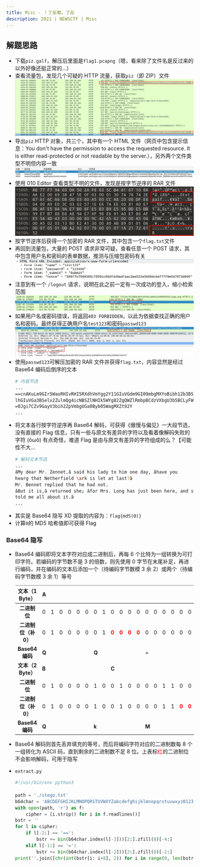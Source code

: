 ```yaml
---
title: Misc - ！了反都，了反
description: 2021 | NEWSCTF | Misc
---
```


## 解题思路

- 下载`piz.galf`，解压后里面是`flag1.pcapng`（嗯，看来除了文件名是反过来的以外好像还挺正常的…）
- 查看流量包，发现几个可疑的 HTTP 流量，获取`piz`（即 ZIP）文件<br>
![GET /files/piz](img/newsctf_all_reverse01.jpg)
- 导出`piz` HTTP 对象，共三个，其中有一个 HTML 文件（网页中包含提示信息：You don&#39;t have the permission to access the requested resource. It is either read-protected or not readable by the server.），另外两个文件类型不明但内容一致<br>
![导出 HTTP 对象](img/newsctf_all_reverse02.jpg)
- 使用 010 Editor 查看类型不明的文件，发现是按字节逆序的 RAR 文件<br>
![!raR](img/newsctf_all_reverse03.jpg)
- 按字节逆序后获得一个加密的 RAR 文件，其中包含一个`flag.txt`文件
- 再回到流量包，大量的 POST 请求非常可疑，查看任意一个 POST 请求，其中包含用户名和密码的表单数据，推测与压缩包密码有关<br>
![name, password, _submit, nonce](img/newsctf_all_reverse04.jpg)
- 注意到有一个 `/logout` 请求，说明在此之前一定有一次成功的登入，缩小检索范围<br>
![/logout](img/newsctf_all_reverse05.jpg)
- 如果用户名或密码错误，将返回`403 FORBIDDEN`，以此为依据查找正确的用户名和密码。最终获得正确用户名`test123`和密码`passwd123`<br>
![passwd123](img/newsctf_all_reverse06.jpg)
- 使用`passwd123`可解压加密的 RAR 文件并获得`flag.txt`，内容显然是经过 Base64 编码后倒序的文本
	```bash
	# 内容节选
	...
	==cnAKuLm9GIr5WaoRHIvRHI5RXdhVmYgg2Y11GIuVGdm9GI09mbgMXYoBibh12b3BSYgwyclNXYjBCajV3cg4WScCo4
	lhGIuVGa3BSelx2ZulmQg4icNBSZlNHIk5WYg82ZgQWZlRmbpBCdzVXbgU3b5BCLyFWZkBSetBCL0VnQcCo4
	=0Jgi7CZv9GayV3bih2ZpVmbgUGa0Byb05WagMXZt92Y
	...
	```
- 将文本各行按字符逆序再 Base64 解码，可获得《傲慢与偏见》一大段节选，没有直接的 Flag 信息，只有一些与原文有差异的字符以及看着像解码失败的字符 (ŏωŏ) 有点奇怪，难道 Flag 是由与原文有差异的字符组成的么？【可能性不大…
	```bash
	# 解码文本节选
	...
	âMy dear Mr. Zennet,â said his lady to him one day, âhave you
	hearg that Netherfield \ark is let at last?â
	Mr. Bennet replied that he had not.
	âBut it is,â returned she; âfor Mrs. Long has just been here, and she
	told me all about it.â
	...
	```
- 其实是 Base64 隐写 XD 提取的内容为：`flag{md5(0)}`
- 计算`0`的 MD5 哈希值即可获得 Flag

### Base64 隐写

- Base64 编码即将文本字符对应成二进制后，再每 6 个比特为一组转换为可打印字符。若编码的字节数不是 3 的倍数，则先使用 0 字节在末尾补足，再进行编码，并在编码的文本后添加一个（待编码字节数模 3 余 2）或两个（待编码字节数模 3 余 1）等号

	<style type="text/css">
	.tg  {border-collapse:collapse;border-spacing:0;}
	.tg td th{border-color:black;border-style:solid;border-width:1px;font-family:Arial, sans-serif;font-size:14px;font-weight:normal;
	overflow:hidden;padding:10px 5px;word-break:normal;}
	.tg .tg-lboi{border-color:inherit;text-align:left;vertical-align:middle}
	.tg .tg-kaq8{border-color:inherit;color:#fe0000;font-weight:bold;text-align:left;}
	.tg .tg-uzvj{border-color:inherit;font-weight:bold;text-align:center;}
	.tg .tg-fymr{border-color:inherit;font-weight:bold;text-align:left;}
	</style>
	<table class="tg">
	<thead>
	<tr>
		<th class="tg-uzvj">文本（1 Byte） </th>
		<th class="tg-fymr" colspan="8">A </th>
		<th class="tg-lboi" colspan="8"> </th>
		<th class="tg-lboi" colspan="8"> </th>
	</tr>
	</thead>
	<tbody>
	<tr>
		<td class="tg-uzvj">二进制位 </td>
		<td class="tg-lboi">0</td>
		<td class="tg-lboi">1</td>
		<td class="tg-lboi">0</td>
		<td class="tg-lboi">0</td>
		<td class="tg-lboi">0</td>
		<td class="tg-lboi">0</td>
		<td class="tg-lboi">0</td>
		<td class="tg-lboi">1</td>
		<td class="tg-lboi">0</td>
		<td class="tg-lboi">0</td>
		<td class="tg-lboi">0</td>
		<td class="tg-lboi">0</td>
		<td class="tg-lboi">0</td>
		<td class="tg-lboi">0</td>
		<td class="tg-lboi">0</td>
		<td class="tg-lboi">0</td>
		<td class="tg-lboi">0</td>
		<td class="tg-lboi">0</td>
		<td class="tg-lboi">0</td>
		<td class="tg-lboi">0</td>
		<td class="tg-lboi">0</td>
		<td class="tg-lboi">0</td>
		<td class="tg-lboi">0</td>
		<td class="tg-lboi">0 </td>
	</tr>
	<tr>
		<td class="tg-uzvj">二进制位（补0） </td>
		<td class="tg-lboi">0</td>
		<td class="tg-lboi">1</td>
		<td class="tg-lboi">0</td>
		<td class="tg-lboi">0</td>
		<td class="tg-lboi">0</td>
		<td class="tg-lboi">0</td>
		<td class="tg-lboi">0</td>
		<td class="tg-lboi">1</td>
		<td class="tg-kaq8">0</td>
		<td class="tg-kaq8">0</td>
		<td class="tg-kaq8">0</td>
		<td class="tg-kaq8">0</td>
		<td class="tg-lboi">0</td>
		<td class="tg-lboi">0</td>
		<td class="tg-lboi">0</td>
		<td class="tg-lboi">0</td>
		<td class="tg-lboi">0</td>
		<td class="tg-lboi">0</td>
		<td class="tg-lboi">0</td>
		<td class="tg-lboi">0</td>
		<td class="tg-lboi">0</td>
		<td class="tg-lboi">0</td>
		<td class="tg-lboi">0</td>
		<td class="tg-lboi">0 </td>
	</tr>
	<tr>
		<td class="tg-uzvj">Base64编码 </td>
		<td class="tg-fymr" colspan="6">Q </td>
		<td class="tg-fymr" colspan="6">Q </td>
		<td class="tg-lboi" colspan="6">= </td>
		<td class="tg-lboi" colspan="6">= </td>
	</tr>
	<tr>
		<td class="tg-uzvj">文本（2 Byte） </td>
		<td class="tg-fymr" colspan="8">B </td>
		<td class="tg-fymr" colspan="8">C </td>
		<td class="tg-lboi" colspan="8"> </td>
	</tr>
	<tr>
		<td class="tg-uzvj">二进制位 </td>
		<td class="tg-lboi">0</td>
		<td class="tg-lboi">1</td>
		<td class="tg-lboi">0</td>
		<td class="tg-lboi">0</td>
		<td class="tg-lboi">0</td>
		<td class="tg-lboi">0</td>
		<td class="tg-lboi">1</td>
		<td class="tg-lboi">0</td>
		<td class="tg-lboi">0</td>
		<td class="tg-lboi">1</td>
		<td class="tg-lboi">0</td>
		<td class="tg-lboi">0</td>
		<td class="tg-lboi">0</td>
		<td class="tg-lboi">0</td>
		<td class="tg-lboi">1</td>
		<td class="tg-lboi">1</td>
		<td class="tg-lboi">0</td>
		<td class="tg-lboi">0</td>
		<td class="tg-lboi">0</td>
		<td class="tg-lboi">0</td>
		<td class="tg-lboi">0</td>
		<td class="tg-lboi">0</td>
		<td class="tg-lboi">0</td>
		<td class="tg-lboi">0 </td>
	</tr>
	<tr>
		<td class="tg-uzvj">二进制位（补0） </td>
		<td class="tg-lboi">0</td>
		<td class="tg-lboi">1</td>
		<td class="tg-lboi">0</td>
		<td class="tg-lboi">0</td>
		<td class="tg-lboi">0</td>
		<td class="tg-lboi">0</td>
		<td class="tg-lboi">1</td>
		<td class="tg-lboi">0</td>
		<td class="tg-lboi">0</td>
		<td class="tg-lboi">1</td>
		<td class="tg-lboi">0</td>
		<td class="tg-lboi">0</td>
		<td class="tg-lboi">0</td>
		<td class="tg-lboi">0</td>
		<td class="tg-lboi">1</td>
		<td class="tg-lboi">1</td>
		<td class="tg-kaq8">0</td>
		<td class="tg-kaq8">0</td>
		<td class="tg-lboi">0</td>
		<td class="tg-lboi">0</td>
		<td class="tg-lboi">0</td>
		<td class="tg-lboi">0</td>
		<td class="tg-lboi">0</td>
		<td class="tg-lboi">0 </td>
	</tr>
	<tr>
		<td class="tg-uzvj">Base64编码 </td>
		<td class="tg-fymr" colspan="6">Q </td>
		<td class="tg-fymr" colspan="6">k </td>
		<td class="tg-fymr" colspan="6">M </td>
		<td class="tg-lboi" colspan="6">= </td>
	</tr>
	</tbody>
	</table>

- Base64 解码则首先丢弃填充的等号，而后将编码字符对应的二进制数每 8 个一组转化为 ASCII 码，直到剩余的二进制数不足 8 位。上表标<font style="color:red">红</font>的二进制位不会影响解码，可用于隐写
- `extract.py`
	```py
	#!/usr/bin/env python3

	path = './stego.txt'
	b64char = 'ABCDEFGHIJKLMNOPQRSTUVWXYZabcdefghijklmnopqrstuvwxyz0123456789+/'
	with open(path, 'r') as f:
		cipher = [i.strip() for i in f.readlines()]
	bstr = ''
	for l in cipher:
		if l[-2:] == '==':
			bstr += bin(b64char.index(l[-3]))[2:].zfill(8)[-4:]
		elif l[-1:] == '=':
			bstr += bin(b64char.index(l[-2]))[2:].zfill(8)[-2:]
	print(''.join([chr(int(bstr[i: i+8], 2)) for i in range(0, len(bstr), 8)]))
	```